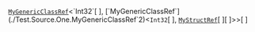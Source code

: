 [`MyGenericClassRef`](./Test.Source.One.MyGenericClassRef`2)<`Int32`[ ], [`MyGenericClassRef`](./Test.Source.One.MyGenericClassRef`2)<`Int32`[ ], [`MyStructRef`](./Test.Source.One.Supporting.MyStructRef)[ ][ ]>>[ ]